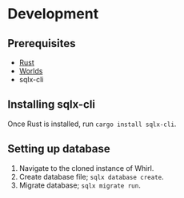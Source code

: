 # Development

## Prerequisites
- [Rust](https://www.rust-lang.org/)
- [Worlds](http://archive.worlds.com/download.html)
- sqlx-cli

## Installing sqlx-cli
Once Rust is installed, run `cargo install sqlx-cli`.

## Setting up database
1. Navigate to the cloned instance of Whirl.
2. Create database file; `sqlx database create`.
3. Migrate database; `sqlx migrate run`.
